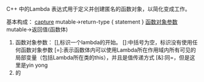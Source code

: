 C++ 中的Lambda 表达式用于定义并创建匿名的函数对象，以简化变成工作。

基本构成：
[capture](parameters) mutable->return-type
{
	statement
}
[函数对象参数](操作符重载函数参数)mutable->返回值(函数体)

1. 函数对象参数：
[],标识一个lambda的开始。
[]:中括号为空，标识没有使用任何函数对象参数
[=]:表示函数体内可以使用Lambda所在作用域内所有可见的局部变量（包括Lambda所在类的this），并且是值传递方式
[&]:同=，但是这里是yin yong
2. 的


<!--stackedit_data:
eyJoaXN0b3J5IjpbLTE4NDY2Nzg5M119
-->